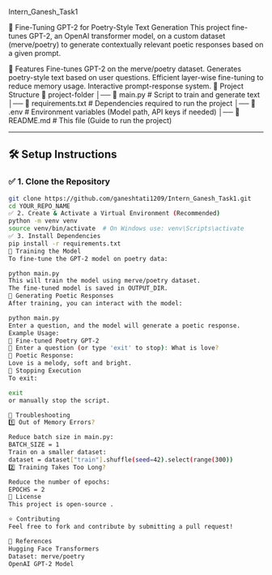 Intern_Ganesh_Task1

📝 Fine-Tuning GPT-2 for Poetry-Style Text Generation
This project fine-tunes GPT-2, an OpenAI transformer model, on a custom dataset (merve/poetry) to generate contextually relevant poetic responses based on a given prompt.

🚀 Features
Fine-tunes GPT-2 on the merve/poetry dataset.
Generates poetry-style text based on user questions.
Efficient layer-wise fine-tuning to reduce memory usage.
Interactive prompt-response system.
📂 Project Structure
📁 project-folder
│── 📄 main.py          # Script to train and generate text
│── 📄 requirements.txt # Dependencies required to run the project
│── 📄 .env             # Environment variables (Model path, API keys if needed)
│── 📜 README.md        # This file (Guide to run the project)


---

## 🛠️ Setup Instructions

### ✅ **1. Clone the Repository**
```sh
git clone https://github.com/ganeshtati1209/Intern_Ganesh_Task1.git
cd YOUR_REPO_NAME
✅ 2. Create & Activate a Virtual Environment (Recommended)
python -m venv venv
source venv/bin/activate  # On Windows use: venv\Scripts\activate
✅ 3. Install Dependencies
pip install -r requirements.txt
🎯 Training the Model
To fine-tune the GPT-2 model on poetry data:

python main.py
This will train the model using merve/poetry dataset.
The fine-tuned model is saved in OUTPUT_DIR.
💬 Generating Poetic Responses
After training, you can interact with the model:

python main.py
Enter a question, and the model will generate a poetic response.
Example Usage:
🔵 Fine-tuned Poetry GPT-2
💬 Enter a question (or type 'exit' to stop): What is love?
📝 Poetic Response:
Love is a melody, soft and bright.
🛑 Stopping Execution
To exit:

exit
or manually stop the script.

📌 Troubleshooting
1️⃣ Out of Memory Errors?

Reduce batch size in main.py:
BATCH_SIZE = 1
Train on a smaller dataset:
dataset = dataset["train"].shuffle(seed=42).select(range(300))
2️⃣ Training Takes Too Long?

Reduce the number of epochs:
EPOCHS = 2
📜 License
This project is open-source .

⭐ Contributing
Feel free to fork and contribute by submitting a pull request!

🔗 References
Hugging Face Transformers
Dataset: merve/poetry
OpenAI GPT-2 Model
